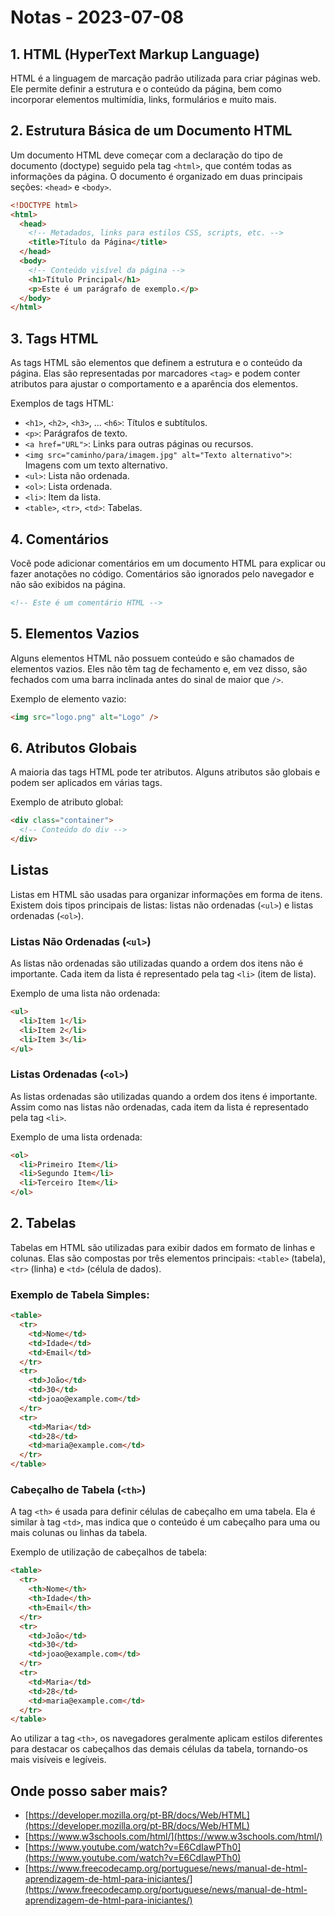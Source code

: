 # Notas - 2023-07-08

## 1. HTML (HyperText Markup Language)

HTML é a linguagem de marcação padrão utilizada para criar páginas web. Ele permite definir a estrutura e o conteúdo da página, bem como incorporar elementos multimídia, links, formulários e muito mais.

## 2. Estrutura Básica de um Documento HTML

Um documento HTML deve começar com a declaração do tipo de documento (doctype) seguido pela tag `<html>`, que contém todas as informações da página. O documento é organizado em duas principais seções: `<head>` e `<body>`.

```html
<!DOCTYPE html>
<html>
  <head>
    <!-- Metadados, links para estilos CSS, scripts, etc. -->
    <title>Título da Página</title>
  </head>
  <body>
    <!-- Conteúdo visível da página -->
    <h1>Título Principal</h1>
    <p>Este é um parágrafo de exemplo.</p>
  </body>
</html>
```

## 3. Tags HTML

As tags HTML são elementos que definem a estrutura e o conteúdo da página. Elas são representadas por marcadores `<tag>` e podem conter atributos para ajustar o comportamento e a aparência dos elementos.

Exemplos de tags HTML:

- `<h1>`, `<h2>`, `<h3>`, ... `<h6>`: Títulos e subtítulos.
- `<p>`: Parágrafos de texto.
- `<a href="URL">`: Links para outras páginas ou recursos.
- `<img src="caminho/para/imagem.jpg" alt="Texto alternativo">`: Imagens com um texto alternativo.
- `<ul>`: Lista não ordenada.
- `<ol>`: Lista ordenada.
- `<li>`: Item da lista.
- `<table>`, `<tr>`, `<td>`: Tabelas.

## 4. Comentários

Você pode adicionar comentários em um documento HTML para explicar ou fazer anotações no código. Comentários são ignorados pelo navegador e não são exibidos na página.

```html
<!-- Este é um comentário HTML -->
```

## 5. Elementos Vazios

Alguns elementos HTML não possuem conteúdo e são chamados de elementos vazios. Eles não têm tag de fechamento e, em vez disso, são fechados com uma barra inclinada antes do sinal de maior que `/>`.

Exemplo de elemento vazio:

```html
<img src="logo.png" alt="Logo" />
```

## 6. Atributos Globais

A maioria das tags HTML pode ter atributos. Alguns atributos são globais e podem ser aplicados em várias tags.

Exemplo de atributo global:

```html
<div class="container">
  <!-- Conteúdo do div -->
</div>
```

## Listas

Listas em HTML são usadas para organizar informações em forma de itens. Existem dois tipos principais de listas: listas não ordenadas (`<ul>`) e listas ordenadas (`<ol>`).

### Listas Não Ordenadas (`<ul>`)

As listas não ordenadas são utilizadas quando a ordem dos itens não é importante. Cada item da lista é representado pela tag `<li>` (item de lista).

Exemplo de uma lista não ordenada:

```html
<ul>
  <li>Item 1</li>
  <li>Item 2</li>
  <li>Item 3</li>
</ul>
```

### Listas Ordenadas (`<ol>`)

As listas ordenadas são utilizadas quando a ordem dos itens é importante. Assim como nas listas não ordenadas, cada item da lista é representado pela tag `<li>`.

Exemplo de uma lista ordenada:

```html
<ol>
  <li>Primeiro Item</li>
  <li>Segundo Item</li>
  <li>Terceiro Item</li>
</ol>
```

## 2. Tabelas

Tabelas em HTML são utilizadas para exibir dados em formato de linhas e colunas. Elas são compostas por três elementos principais: `<table>` (tabela), `<tr>` (linha) e `<td>` (célula de dados).

### Exemplo de Tabela Simples:

```html
<table>
  <tr>
    <td>Nome</td>
    <td>Idade</td>
    <td>Email</td>
  </tr>
  <tr>
    <td>João</td>
    <td>30</td>
    <td>joao@example.com</td>
  </tr>
  <tr>
    <td>Maria</td>
    <td>28</td>
    <td>maria@example.com</td>
  </tr>
</table>
```

### Cabeçalho de Tabela (`<th>`)

A tag `<th>` é usada para definir células de cabeçalho em uma tabela. Ela é similar à tag `<td>`, mas indica que o conteúdo é um cabeçalho para uma ou mais colunas ou linhas da tabela.

Exemplo de utilização de cabeçalhos de tabela:

```html
<table>
  <tr>
    <th>Nome</th>
    <th>Idade</th>
    <th>Email</th>
  </tr>
  <tr>
    <td>João</td>
    <td>30</td>
    <td>joao@example.com</td>
  </tr>
  <tr>
    <td>Maria</td>
    <td>28</td>
    <td>maria@example.com</td>
  </tr>
</table>
```

Ao utilizar a tag `<th>`, os navegadores geralmente aplicam estilos diferentes para destacar os cabeçalhos das demais células da tabela, tornando-os mais visíveis e legíveis.

## Onde posso saber mais?

- [https://developer.mozilla.org/pt-BR/docs/Web/HTML](https://developer.mozilla.org/pt-BR/docs/Web/HTML)
- [https://www.w3schools.com/html/](https://www.w3schools.com/html/)
- [https://www.youtube.com/watch?v=E6CdIawPTh0](https://www.youtube.com/watch?v=E6CdIawPTh0)
- [https://www.freecodecamp.org/portuguese/news/manual-de-html-aprendizagem-de-html-para-iniciantes/](https://www.freecodecamp.org/portuguese/news/manual-de-html-aprendizagem-de-html-para-iniciantes/)